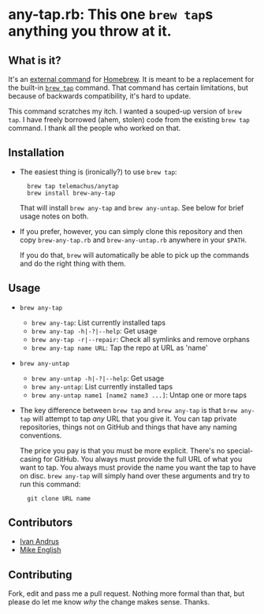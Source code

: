 # any-tap.rb: This one `brew tap`s anything you throw at it.

## What is it?

It's an [external command][ec] for [Homebrew][brew]. It is meant to be
a replacement for the built-in [`brew tap`][bt] command. That command has
certain limitations, but because of backwards compatibility, it's hard to
update.

This command scratches my itch. I wanted a souped-up version of `brew tap`.
I have freely borrowed (ahem, stolen) code from the existing `brew tap`
command. I thank all the people who worked on that.

[ec]: https://github.com/mxcl/homebrew/wiki/External-Commands
[brew]: https://github.com/mxcl/homebrew
[bt]: https://github.com/mxcl/homebrew/wiki/brew-tap

## Installation

+ The easiest thing is (ironically?) to use `brew tap`:

        brew tap telemachus/anytap
        brew install brew-any-tap

  That will install `brew any-tap` and `brew any-untap`. See below for
  brief usage notes on both.
+ If you prefer, however, you can simply clone this repository and then
  copy `brew-any-tap.rb` and `brew-any-untap.rb` anywhere in your `$PATH`.

  If you do that, `brew` will automatically be able to pick up the commands
  and do the right thing with them.

## Usage

+ `brew any-tap`
    + `brew any-tap`: List currently installed taps
    + `brew any-tap -h|-?|--help`: Get usage
    + `brew any-tap -r|--repair`: Check all symlinks and remove orphans
    + `brew any-tap name URL`: Tap the repo at URL as 'name'
+ `brew any-untap`
    + `brew any-untap -h|-?|--help`: Get usage
    + `brew any-untap`: List currently installed taps
    + `brew any-untap name1 [name2 name3 ...]`: Untap one or more taps
+ The key difference between `brew tap` and `brew any-tap` is that `brew
  any-tap` will attempt to tap *any* URL that you give it. You can tap
  private repositories, things not on GitHub and things that have any
  naming conventions.

  The price you pay is that you must be more explicit. There's no
  special-casing for GitHub. You always must provide the full URL of what
  you want to tap. You always must provide the name you want the tap to
  have on disc. `brew any-tap` will simply hand over these arguments and
  try to run this command:

        git clone URL name

## Contributors

+ [Ivan Andrus](https://github.com/gvol)
+ [Mike English](https://github.com/englishm)

## Contributing

Fork, edit and pass me a pull request. Nothing more formal than that, but
please do let me know *why* the change makes sense. Thanks.
